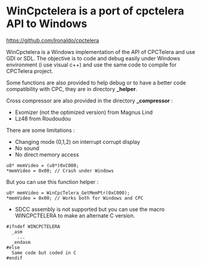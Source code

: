 # WinCpctelera is a port of cpctelera API to Windows
https://github.com/lronaldo/cpctelera

WinCpctelera is a Windows implementation of the API of CPCTelera and use GDI or SDL.
The objective is to code and debug easily under Windows environment (i use visual c++) and use the same code to compile for CPCTelera project.

Some functions are also provided to help debug or to have a better code compatibility with CPC, 
they are in directory **_helper**.

Cross compressor are also provided in the directory **_compressor** :
- Exomizer (not the optimized version) from Magnus Lind
- Lz48 from Roudoudou

There are some limitations :
- Changing mode (0,1,2) on interrupt corrupt display
- No sound
- No direct memory access
```
u8* memVideo = (u8*)0xC000;
*memVideo = 0x00; // Crash under Windows
```

But you can use this function helper :
```
u8* memVideo = WinCpcTelera_GetMemPtr(0xC000);
*memVideo = 0x00; // Works both for Windows and CPC
```

- SDCC assembly is not supported but you can use the macro WINCPCTELERA to make an alternate C version.

```
#ifndef WINCPCTELERA
  _asm
    ...
  _endasm
#else
  Same code but coded in C
#endif
```


